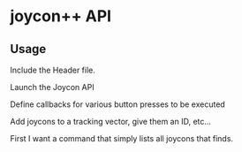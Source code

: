 # joycon++ API

## Usage

Include the Header file.

Launch the Joycon API

Define callbacks for various button presses to be executed

Add joycons to a tracking vector, give them an ID, etc...

First I want a command that simply lists all joycons that finds.
